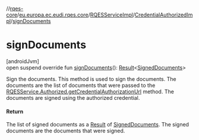 //[rqes-core](../../../../index.md)/[eu.europa.ec.eudi.rqes.core](../../index.md)/[RQESServiceImpl](../index.md)/[CredentialAuthorizedImpl](index.md)/[signDocuments](sign-documents.md)

# signDocuments

[androidJvm]\
open suspend override fun [signDocuments](sign-documents.md)(): [Result](https://kotlinlang.org/api/latest/jvm/stdlib/kotlin/-result/index.html)&lt;[SignedDocuments](../../-signed-documents/index.md)&gt;

Sign the documents. This method is used to sign the documents. The documents are the list of documents that were passed to the [RQESService.Authorized.getCredentialAuthorizationUrl](../../-r-q-e-s-service/-authorized/get-credential-authorization-url.md) method. The documents are signed using the authorized credential.

#### Return

The list of signed documents as a [Result](https://kotlinlang.org/api/latest/jvm/stdlib/kotlin/-result/index.html) of [SignedDocuments](../../-signed-documents/index.md). The signed documents are the documents that were signed.
